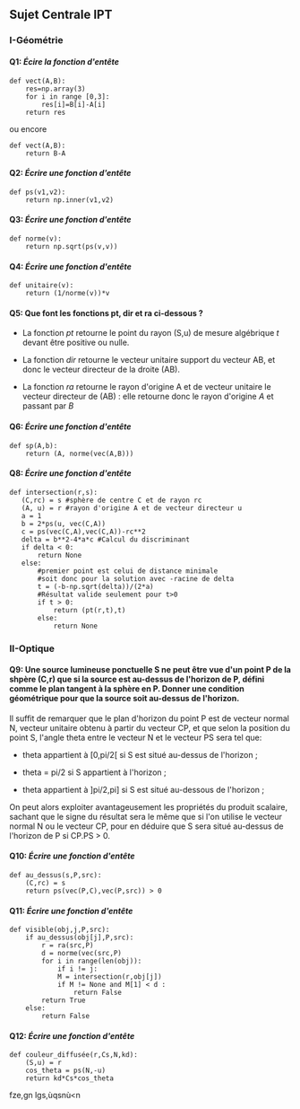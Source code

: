 ## Sujet Centrale IPT

### I-Géométrie 

#### Q1: *Écire la fonction d'entête* 

```
def vect(A,B):
	res=np.array(3)
    for i in range [0,3]:
	    res[i]=B[i]-A[i]
    return res
```  
  
ou encore  
  
```
def vect(A,B):  
    return B-A
```

#### Q2: *Écrire une fonction d'entête*

```
def ps(v1,v2):
    return np.inner(v1,v2)
```

#### Q3: *Écrire une fonction d'entête*

```
def norme(v):
	return np.sqrt(ps(v,v))
```

#### Q4: *Écrire une fonction d'entête*

```
def unitaire(v):
	return (1/norme(v))*v
```

#### Q5: Que font les fonctions **pt**, **dir** et **ra** ci-dessous ?

  * La fonction *pt* retourne le point du rayon (S,u) de mesure algébrique *t* 
  devant être positive ou nulle.  
  
  * La fonction *dir* retourne le vecteur unitaire support du vecteur AB,
  et donc le vecteur directeur de la droite (AB).  
  
  * La fonction *ra* retourne le rayon d'origine A et de vecteur unitaire le
  vecteur directeur de (AB) : elle retourne donc le rayon d'origine *A* et 
  passant par *B*
  

#### Q6: *Écrire une fonction d'entête*

```
def sp(A,b):
	return (A, norme(vec(A,B)))
```

#### Q8: *Écrire une fonction d'entête*

 ```
def intersection(r,s):
	(C,rc) = s #sphère de centre C et de rayon rc
	(A, u) = r #rayon d'origine A et de vecteur directeur u
	a = 1
	b = 2*ps(u, vec(C,A))
	c = ps(vec(C,A),vec(C,A))-rc**2
	delta = b**2-4*a*c #Calcul du discriminant
	if delta < 0:
		return None
	else:
		#premier point est celui de distance minimale
		#soit donc pour la solution avec -racine de delta
		t = (-b-np.sqrt(delta))/(2*a)
		#Résultat valide seulement pour t>0
		if t > 0:
			return (pt(r,t),t)
		else:
			return None
```

### II-Optique

#### Q9: Une source lumineuse ponctuelle S ne peut être vue d'un point P de la shpère (C,r) que si la source est au-dessus de l'horizon de P, défini comme le plan tangent à la sphère en P. Donner une condition géométrique pour que la source soit au-dessus de l'horizon.

Il suffit de remarquer que le plan d'horizon du point P est de vecteur normal N, vecteur unitaire obtenu à partir du vecteur CP, et que selon la position du point S, l'angle theta entre le vecteur N et le vecteur PS sera tel que:

* theta appartient à [0,pi/2[ si S est situé au-dessus de l'horizon ;

* theta = pi/2 si S appartient à l'horizon ;

* theta appartient à ]pi/2,pi] si S est situé au-dessous de l'horizon ;

On peut alors exploiter avantageusement les propriétés du produit scalaire, sachant que le signe du résultat sera le même que si l'on utilise le vecteur normal N ou le vecteur CP, pour en déduire que S sera situé au-dessus de l'horizon de P si CP.PS > 0.

#### Q10: *Écrire une fonction d'entête*

```
def au_dessus(s,P,src):
	(C,rc) = s
	return ps(vec(P,C),vec(P,src)) > 0
```

#### Q11: *Écrire une fonction d'entête*

```
def visible(obj,j,P,src):
	if au_dessus(obj[j],P,src):
		r = ra(src,P)
		d = norme(vec(src,P)
		for i in range(len(obj)):
			if i != j:
			M = intersection(r,obj[j])
			if M != None and M[1] < d :
				return False
	    return True
	else:
		return False
```

#### Q12: *Écrire une fonction d'entête*

```
def couleur_diffusée(r,Cs,N,kd):
	(S,u) = r
	cos_theta = ps(N,-u)
	return kd*Cs*cos_theta
```


fze,gn
lgs,ùqsnù<n
